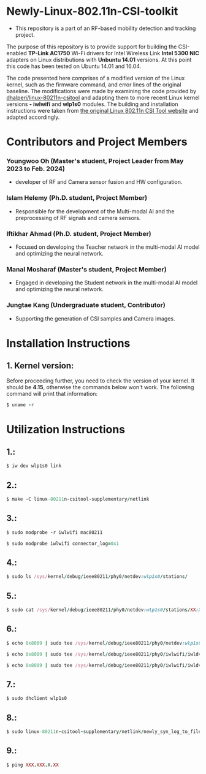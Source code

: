 # Newly-Linux-802.11n-CSI-toolkit

* This repository is a part of an RF-based mobility detection and tracking project.
  
The purpose of this repository is to provide support for building the CSI-enabled **TP-Link AC1750** Wi-Fi drivers for Intel Wireless Link **Intel 5300 NIC** adapters on Linux distributions with **Unbuntu 14.01** versions. At this point this code has been tested on Ubuntu 14.01 and 16.04.

The code presented here comprises of a modified version of the Linux kernel, such as the firmware command, and error lines of the original baseline. The modifications were made by examining the code provided by [dhalperi/linux-80211n-csitool](https://github.com/dhalperi/linux-80211n-csitool) and adapting them to more recent Linux kernel versions **- iwlwifi** and **wlp1s0** modules. The building and installation instructions were taken from [the original Linux 802.11n CSI Tool website](https://dhalperi.github.io/linux-80211n-csitool/) and adapted accordingly.

# Contributors and Project Members
### Youngwoo Oh (Master's student, Project Leader from May 2023 to Feb. 2024) 
- developer of RF and Camera sensor fusion and HW configuration.

### Islam Helemy (Ph.D. student, Project Member)
- Responsible for the development of the Multi-modal AI and the preprocessing of RF signals and camera sensors.

### Iftikhar Ahmad (Ph.D. student, Project Member)
- Focused on developing the Teacher network in the multi-modal AI model and optimizing the neural network.

### Manal Mosharaf (Master's student, Project Member)
- Engaged in developing the Student network in the multi-modal AI model and optimizing the neural network.

### Jungtae Kang (Undergraduate student, Contributor)
- Supporting the generation of CSI samples and Camera images.

# Installation Instructions
## 1. Kernel version:
Before proceeding further, you need to check the version of your kernel. It should be **4.15**, otherwise the commands below won't work. The following command will print that information:

```ruby
$ uname -r
```

# Utilization Instructions
## 1.:
```ruby
$ iw dev wlp1s0 link
```

## 2.:
```ruby
$ make -C linux-80211n-csitool-supplementary/netlink
```

## 3.:
```ruby
$ sudo modprobe -r iwlwifi mac80211
```
```ruby
$ sudo modprobe iwlwifi connector_log=0x1
```

## 4.:
```ruby
$ sudo ls /sys/kernel/debug/ieee80211/phy0/netdev:wlp1s0/stations/
```

## 5.:
```ruby
$ sudo cat /sys/kernel/debug/ieee80211/phy0/netdev:wlp1s0/stations/XX:XX:XX:XX:XX:XX/rate_scale_table
```

## 6.:
```ruby
$ echo 0x8009 | sudo tee /sys/kernel/debug/ieee80211/phy0/netdev:wlp1s0/stations/XX:XX:XX:XX:XX:XX/rate_scale_table
```
```ruby
$ echo 0x8009 | sudo tee /sys/kernel/debug/ieee80211/phy0/iwlwifi/iwldvm/debug/bcast_tx_rate
```
```ruby
$ echo 0x8009 | sudo tee /sys/kernel/debug/ieee80211/phy0/iwlwifi/iwldvm/debug/monitor_tx_rate
```

## 7.:
```ruby
$ sudo dhclient wlp1s0
```

## 8.:
```ruby
$ sudo linux-80211n-csitool-supplementary/netlink/newly_syn_log_to_file file_name.dat
```

## 9.:
```ruby
$ ping XXX.XXX.X.XX
```
